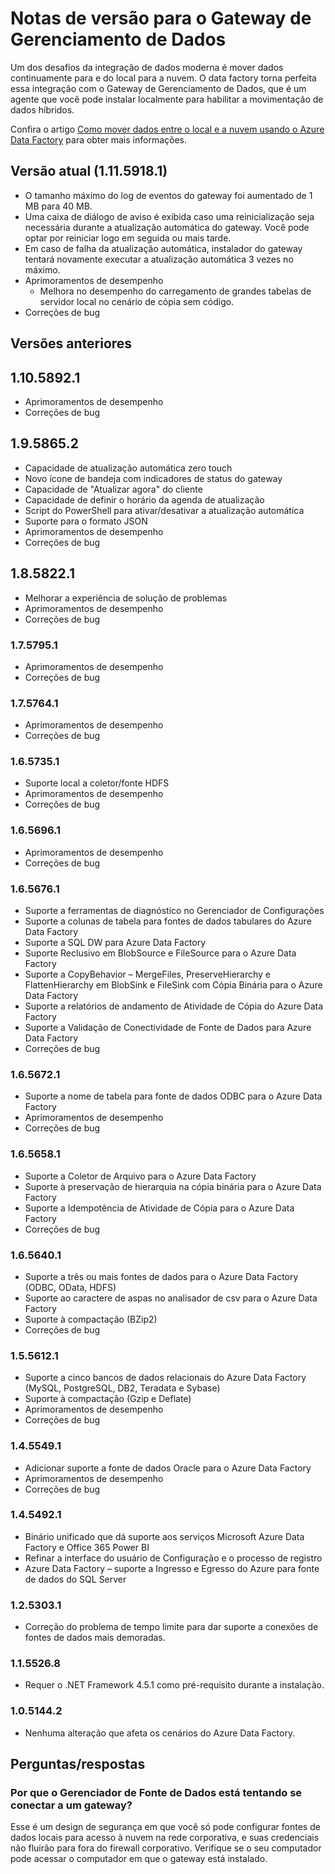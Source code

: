 <properties 
	pageTitle="Notas de versão para o Gateway de Gerenciamento de Dados | Azure Data Factory" 
	description="Notas de versão do Gateway de Gerenciamento de Dados" 
	services="data-factory" 
	documentationCenter="" 
	authors="spelluru" 
	manager="jhubbard" 
	editor="monicar"/>

<tags 
	ms.service="data-factory" 
	ms.workload="data-services" 
	ms.tgt_pltfrm="na" 
	ms.devlang="na" 
	ms.topic="article" 
	ms.date="04/08/2016" 
	ms.author="spelluru"/>

# Notas de versão para o Gateway de Gerenciamento de Dados

Um dos desafios da integração de dados moderna é mover dados continuamente para e do local para a nuvem. O data factory torna perfeita essa integração com o Gateway de Gerenciamento de Dados, que é um agente que você pode instalar localmente para habilitar a movimentação de dados híbridos.

Confira o artigo [Como mover dados entre o local e a nuvem usando o Azure Data Factory](data-factory-move-data-between-onprem-and-cloud.md) para obter mais informações.

## Versão atual (1.11.5918.1)

- O tamanho máximo do log de eventos do gateway foi aumentado de 1 MB para 40 MB.
- Uma caixa de diálogo de aviso é exibida caso uma reinicialização seja necessária durante a atualização automática do gateway. Você pode optar por reiniciar logo em seguida ou mais tarde. 
- Em caso de falha da atualização automática, instalador do gateway tentará novamente executar a atualização automática 3 vezes no máximo.
- Aprimoramentos de desempenho
	- Melhora no desempenho do carregamento de grandes tabelas de servidor local no cenário de cópia sem código.
- Correções de bug

## Versões anteriores

## 1\.10.5892.1

- Aprimoramentos de desempenho
- Correções de bug

## 1\.9.5865.2

- Capacidade de atualização automática zero touch
- Novo ícone de bandeja com indicadores de status do gateway
- Capacidade de "Atualizar agora" do cliente
- Capacidade de definir o horário da agenda de atualização
- Script do PowerShell para ativar/desativar a atualização automática
- Suporte para o formato JSON  
- Aprimoramentos de desempenho
- Correções de bug

## 1\.8.5822.1

- Melhorar a experiência de solução de problemas
- Aprimoramentos de desempenho
- Correções de bug

### 1\.7.5795.1

- Aprimoramentos de desempenho
- Correções de bug

### 1\.7.5764.1

- Aprimoramentos de desempenho
- Correções de bug

### 1\.6.5735.1

- Suporte local a coletor/fonte HDFS
- Aprimoramentos de desempenho
- Correções de bug

### 1\.6.5696.1

- Aprimoramentos de desempenho
- Correções de bug

### 1\.6.5676.1

- Suporte a ferramentas de diagnóstico no Gerenciador de Configurações
- Suporte a colunas de tabela para fontes de dados tabulares do Azure Data Factory
- Suporte a SQL DW para Azure Data Factory
- Suporte Reclusivo em BlobSource e FileSource para o Azure Data Factory
- Suporte a CopyBehavior – MergeFiles, PreserveHierarchy e FlattenHierarchy em BlobSink e FileSink com Cópia Binária para o Azure Data Factory
- Suporte a relatórios de andamento de Atividade de Cópia do Azure Data Factory
- Suporte a Validação de Conectividade de Fonte de Dados para Azure Data Factory
- Correções de bug


### 1\.6.5672.1

- Suporte a nome de tabela para fonte de dados ODBC para o Azure Data Factory
- Aprimoramentos de desempenho
- Correções de bug

### 1\.6.5658.1

- Suporte a Coletor de Arquivo para o Azure Data Factory
- Suporte à preservação de hierarquia na cópia binária para o Azure Data Factory
- Suporte a Idempotência de Atividade de Cópia para o Azure Data Factory
- Correções de bug

### 1\.6.5640.1

- Suporte a três ou mais fontes de dados para o Azure Data Factory (ODBC, OData, HDFS)
- Suporte ao caractere de aspas no analisador de csv para o Azure Data Factory
- Suporte à compactação (BZip2)
- Correções de bug

### 1\.5.5612.1

- Suporte a cinco bancos de dados relacionais do Azure Data Factory (MySQL, PostgreSQL, DB2, Teradata e Sybase)
- Suporte à compactação (Gzip e Deflate)
- Aprimoramentos de desempenho
- Correções de bug


### 1\.4.5549.1

- Adicionar suporte a fonte de dados Oracle para o Azure Data Factory
- Aprimoramentos de desempenho
- Correções de bug

### 1\.4.5492.1

- Binário unificado que dá suporte aos serviços Microsoft Azure Data Factory e Office 365 Power BI
- Refinar a interface do usuário de Configuração e o processo de registro
- Azure Data Factory – suporte a Ingresso e Egresso do Azure para fonte de dados do SQL Server

### 1\.2.5303.1

- 	Correção do problema de tempo limite para dar suporte a conexões de fontes de dados mais demoradas. 
 	
### 1\.1.5526.8

- Requer o .NET Framework 4.5.1 como pré-requisito durante a instalação.

### 1\.0.5144.2

- Nenhuma alteração que afeta os cenários do Azure Data Factory. 

## Perguntas/respostas

### Por que o Gerenciador de Fonte de Dados está tentando se conectar a um gateway?
Esse é um design de segurança em que você só pode configurar fontes de dados locais para acesso à nuvem na rede corporativa, e suas credenciais não fluirão para fora do firewall corporativo. Verifique se o seu computador pode acessar o computador em que o gateway está instalado.

<!---HONumber=AcomDC_0427_2016-->